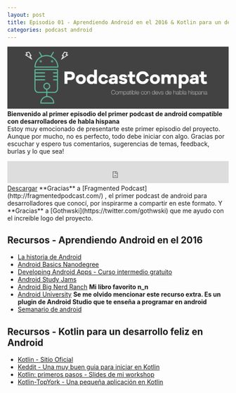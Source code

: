 ```yaml
---
layout: post
title: Episodio 01 - Aprendiendo Android en el 2016 & Kotlin para un desarrollo feliz en Android
categories: podcast android
---
```

<span class="image fit"><img src="/images/podcast.png"/></span>
**Bienvenido al primer episodio del primer podcast de android compatible con desarrolladores de habla hispana**<br>
Estoy muy emocionado de presentarte este primer episodio del proyecto. Aunque por mucho, no es perfecto, todo debe iniciar con algo. Gracias por escuchar y espero tus comentarios, sugerencias de temas, feedback, burlas y lo que sea!
<iframe src="https://archive.org/embed/SilmoodsAndroidDevPodcast2016070501083" width="100%" height="50" frameborder="0" webkitallowfullscreen="true" mozallowfullscreen="true" allowfullscreen></iframe>
<a class="button special fit" href="https://archive.org/download/SilmoodsAndroidDevPodcast2016070501083/Silmood's%20AndroidDev%20Podcast%2020160705%200108%203.mp3" target="_blank">Descargar</a>
**Gracias** a [Fragmented Podcast](http://fragmentedpodcast.com/) , el primer podcast de android para desarrolladores que conocí, por inspirarme a compartir en este formato. Y **Gracias** a [Gothwski](https://twitter.com/gothwski) que me ayudo con el increible logo del proyecto.

## Recursos - Aprendiendo Android en el 2016
* [La historia de Android](https://www.android.com/intl/es-419_mx/history/)
* [Android Basics Nanodegree](https://www.udacity.com/course/android-basics-nanodegree-by-google--nd803)
* [Developing Android Apps - Curso intermedio gratuito](https://www.udacity.com/course/developing-android-apps--ud853)
* [Android Study Jams](http://developerstudyjams.com/?trk=profile_certification_title)
* [Android Big Nerd Ranch](https://www.bignerdranch.com/we-write/android-programming/) **Mi libro favorito n_n**
* [Android University](http://www.universityandroid.com/) **Se me olvido mencionar este recurso extra. Es un plugin de Android Studio que te enseña a programar en android**
* [Semanario de android](http://androidweekly.net/)

## Recursos - Kotlin para un desarrollo feliz en Android
* [Kotlin - Sitio Oficial](https://kotlinlang.org/)
* [Keddit - Una muy buen guia para iniciar en Kotlin](https://medium.com/@juanchosaravia/learn-kotlin-while-developing-an-android-app-part-1-e0f51fc1a8b3#.svv2cnl5q)
* [Kotlin: primeros pasos - Slides de mi workshop](http://slides.com/petterhdz/deck-16)
* [Kotlin-TopYork - Una pequeña aplicación en Kotlin](https://github.com/silmood/Kotlin-TopYork)
